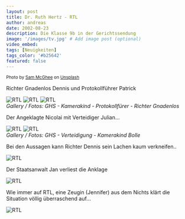 ```yaml
---
layout: post
title: Dr. Ruth Hertz - RTL
author: andreas
date: 2002-08-23
description: Die Klasse 9b in der Gerichtssendung
image: '/images/tv.jpg' # Add image post (optional)
video_embed:
tags: [Neuigkeiten]
tags_color: '#b25642'
featured: false
---
```

<small>Photo by <a href="https://unsplash.com/@sammcghee?utm_content=creditCopyText&utm_medium=referral&utm_source=unsplash">Sam McGhee</a> on <a href="https://unsplash.com/photos/person-sitting-in-front-bookshelf-KieCLNzKoBo?utm_content=creditCopyText&utm_medium=referral&utm_source=unsplash">Unsplash</a></small>
  

Richter Gnadenlos Dennis und Protokollführer Patrick

<div class="gallery-box">
  <div class="gallery gallery--post">
<img src="{{site.baseurl}}/images/Kamerakind_W_lle.jpg" alt="RTL">
<img src="{{site.baseurl}}/images/Protokollf_hrer.jpg" alt="RTL">
<img src="{{site.baseurl}}/images/Richter_Gnadenlos.jpg" alt="RTL">
  </div>
  <em>Gallery / <a target="_blank">Fotos: GHS - Kamerakind - Protokollfürer - Richter Gnadenlos</a></em>
</div>

Der Angeklagte Nicolai mit Verteidiger Julian...

<div class="gallery-box">
  <div class="gallery gallery--post">
<img src="{{site.baseurl}}/images/Verteidigung.jpg" alt="RTL">
<img src="{{site.baseurl}}/images/Kamerakind_Bolle.jpg" alt="RTL">
  </div>
  <em>Gallery / <a target="_blank">Fotos: GHS - Verteidigung - Kamerakind Bolle</a></em>
</div>

	
Bei den Aussagen kann Richter Dennis sein Lachen kaum verkneifen..

<img src="{{site.baseurl}}/images/Ruth2.jpg" alt="RTL">

Der Staatsanwalt Jan verliest die Anklage

<img src="{{site.baseurl}}/images/Staatsanwalt.jpg" alt="RTL">

	
Wie immer auf RTL, eine Zeugin (Jennifer)  aus dem Nichts klärt die Situation völlig überraschend auf...

<img src="{{site.baseurl}}/images/Ruth1.jpg" alt="RTL">



